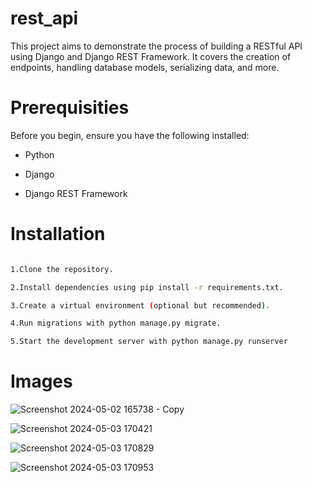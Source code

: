 # rest_api
This project aims to demonstrate the process of building a RESTful API using Django and Django REST Framework. It covers the creation of endpoints, handling database models, serializing data, and more.

Prerequisities
==========

Before you begin, ensure you have the following installed:

- Python

- Django

- Django REST Framework

Installation
==========
 ```bash

1.Clone the repository.

2.Install dependencies using pip install -r requirements.txt.

3.Create a virtual environment (optional but recommended).

4.Run migrations with python manage.py migrate.

5.Start the development server with python manage.py runserver

```
Images
==========

![Screenshot 2024-05-02 165738 - Copy](https://github.com/dhimanreshu/RestApi/assets/106768404/de4eb45b-25a4-4030-8fbe-9a28439261fd.png)

![Screenshot 2024-05-03 170421](https://github.com/dhimanreshu/RestApi/assets/106768404/ae850a52-e5f0-4bd4-8f26-98af534190c6.png)

![Screenshot 2024-05-03 170829](https://github.com/dhimanreshu/RestApi/assets/106768404/474d1ce8-9cc5-425f-9175-247ec7a4494d.png)

![Screenshot 2024-05-03 170953](https://github.com/dhimanreshu/RestApi/assets/106768404/8cb8bee5-220e-4e78-9514-4f7d4bea9d46.png)

